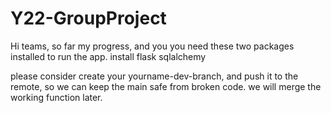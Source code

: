 # Y22-GroupProject

Hi teams, so far my progress, and you you need these two packages installed to run the app.
install flask
sqlalchemy


please consider create your yourname-dev-branch, and push it to the remote, so we can keep the main safe from broken code.
we will merge the working function later.
